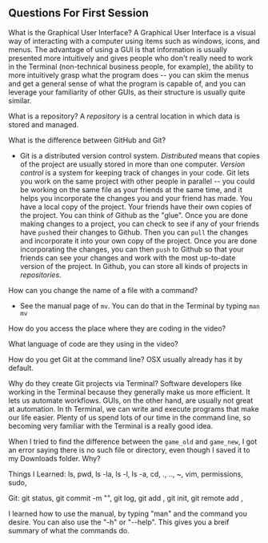 Questions For First Session
---------------------------

What is the Graphical User Interface?
  A Graphical User Interface is a visual way of interacting with a
  computer using items such as windows, icons, and menus. The advantage of using
  a GUI is that information is usually presented more intuitively and gives
  people who don't really need to work in the Terminal (non-technical business
  people, for example), the ability to more intuitively grasp what the program
  does -- you can skim the menus and get a general sense of what the program is
  capable of, and you can leverage your familiarity of other GUIs, as their
  structure is usually quite similar.

What is a repository?
  A *repository* is a central location in which data is stored and managed.

What is the difference between GitHub and Git?
  - Git is a distributed version control system. *Distributed* means that copies
  of the project are usually stored in more than one computer. *Version control*
  is a system for keeping track of changes in your code. Git lets you work on the
  same project with other people in parallel -- you could be working on the same
  file as your friends at the same time, and it helps you incorporate the changes
  you and your friend has made.  You have a local copy of the project. Your friends
  have their own copies of the project. You can think of Github as the "glue". Once
  you are done making changes to a project, you can check to see if any of your
  friends have `push`ed their changes to Github. Then you can `pull` the changes
  and incorporate it into your own copy of the project. Once you are done
  incorporating the changes, you can then `push` to Github so that your friends
  can see your changes and work with the most up-to-date version of the project.
  In Github, you can store all kinds of projects in *repositories*.

How can you change the name of a file with a command?
  - See the manual page of `mv`. You can do that in the Terminal by typing `man mv`

How do you access the place where they are coding in the video?

What language of code are they using in the video?

How do you get Git at the command line?
  OSX usually already has it by default.

Why do they create Git projects via Terminal?
  Software developers like working in the Terminal because they generally make
  us more efficient. It lets us automate workflows. GUIs, on the other hand, are
  usually not great at automation. In th Terminal, we can write and execute
  programs that make our life easier. Plenty of us spend lots of our time in
  the command line, so becoming very familiar with the Terminal is a really
  good idea.

When I tried to find the difference between the `game_old` and `game_new`, I
got an error saying there is no such file or directory, even though I saved it
to my Downloads folder. Why?

Things I Learned:
ls, pwd, ls -la, ls -l, ls -a, cd, ., .., ~, vim, permissions, sudo, 

Git: git status, git commit -m "<message>", git log, git add <file>, git init, 
git remote add <remote name> <url>,  

I learned how to use the manual, by typing "man" and the command you desire. 
You can also use the "-h" or "--help". This gives you a breif summary of what 
the commands do.


